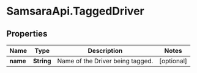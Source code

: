 # SamsaraApi.TaggedDriver

## Properties
Name | Type | Description | Notes
------------ | ------------- | ------------- | -------------
**name** | **String** | Name of the Driver being tagged. | [optional] 


